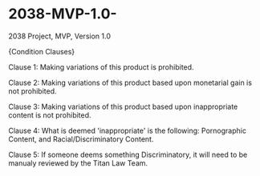 # 2038-MVP-1.0-
2038 Project, MVP, Version 1.0

{Condition Clauses} 

Clause 1: Making variations of this product is prohibited. 

Clause 2: Making variations of this product based upon monetarial gain is not prohibited.

Clause 3: Making variations of this product based upon inappropriate content is not prohibited.

Clause 4: What is deemed 'inappropriate' is the following: Pornographic Content, and Racial/Discriminatory Content.

Clause 5: If someone deems something Discriminatory, it will need to be manualy reviewed by the Titan Law Team. 
